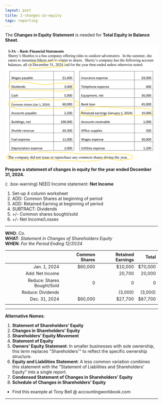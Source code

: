 ```yaml
---
layout: post
title: 2-changes-in-equity
tags: reporting
---
```


The **Changes in Equity Statement** is needed for **Total Equity in Balance Sheet**.

![Example Income Statement](/assets/tony-bell/equity.numbers.png)

**Prepare a statement of changes in equity for the year ended December 31, 2024.**

{: .box-warning}
NEED Income statement: **Net Income**  
  
1. Set-up 4 column worksheet  
2. ADD: Common Shares at beginning of period  
3. ADD: Retained Earning at beginning of period  
4. SUBTRACT: Dividends  
5. +/- Common shares bought/sold  
6. +/- Net Income/Losses  

---

**WHO**: *Co.*  
**WHAT**: *Statement in Changes of Shareholders Equity*  
**WHEN**: *For the Period Ending 12/31/24*  

|              | Common Shares | Retained Earnings |   Total |
|-------------:|--------------:|------------------:|--------:|
| Jan. 1, 2024 |       $60,000 |           $10,000 | $70,000 |
| Add: Net Income |            |            20,700 |  20,000 |
| Reduce: Shares Bought/Sold   | 0 |             0 |       0 |
| Reduce: Dividends |          |           (3,000) |  (3,000)|
| Dec. 31, 2024 |       $60,000 |           $27,700 |  $87,700|
|               |               |                   |         |

---

**Alternative Names**:

1. **Statement of Shareholders' Equity**   
2. **Changes in Shareholders' Equity**   
3. **Shareholders' Equity Movement**  
4. **Statement of Equity**   
5. **Owners' Equity Statement**: In smaller businesses with sole ownership, this term replaces "Shareholders'" to reflect the specific ownership structure.   
6. **Equity and Liabilities Statement**: A less common variation combines this statement with the "Statement of Liabilities and Shareholders' Equity" into a single report.   
7. **Condensed Statement of Changes in Shareholders' Equity**   
8. **Schedule of Changes in Shareholders' Equity**   
   
- Find this example at Tony Bell @ accountingworkbook.com

---
